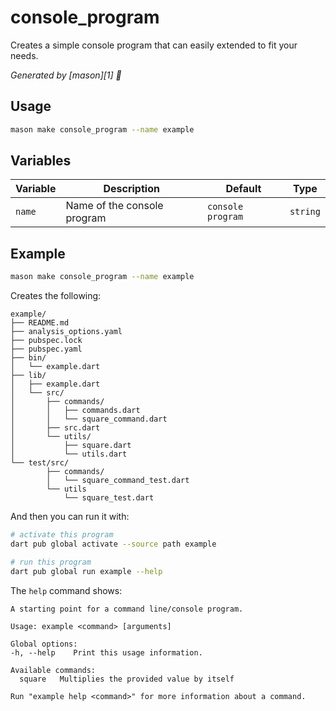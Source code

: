 # console_program

Creates a simple console program that can easily extended to fit your needs.

_Generated by [mason][1] 🧱_

## Usage

```sh
mason make console_program --name example
```

## Variables


| Variable | Description                 | Default           | Type     |
| -------- | --------------------------- | ----------------- | -------- |
| `name`   | Name of the console program | `console program` | `string` |

## Example

```sh
mason make console_program --name example
```

Creates the following:
```
example/
├── README.md
├── analysis_options.yaml
├── pubspec.lock
├── pubspec.yaml
├── bin/
│   └── example.dart
├── lib/
│   ├── example.dart
│   └── src/
│       ├── commands/
│       │   ├── commands.dart
│       │   └── square_command.dart
│       ├── src.dart
│       └── utils/
│           ├── square.dart
│           └── utils.dart
└── test/src/
        ├── commands/
        │   └── square_command_test.dart
        └── utils
            └── square_test.dart
```

And then you can run it with:

```sh
# activate this program
dart pub global activate --source path example

# run this program
dart pub global run example --help
```

The `help` command shows:

```
A starting point for a command line/console program.

Usage: example <command> [arguments]

Global options:
-h, --help    Print this usage information.

Available commands:
  square   Multiplies the provided value by itself

Run "example help <command>" for more information about a command.
```
